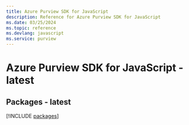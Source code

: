```yaml
---
title: Azure Purview SDK for JavaScript
description: Reference for Azure Purview SDK for JavaScript
ms.date: 03/25/2024
ms.topic: reference
ms.devlang: javascript
ms.service: purview
---
```

# Azure Purview SDK for JavaScript - latest
## Packages - latest
[!INCLUDE [packages](purview-index.md)]